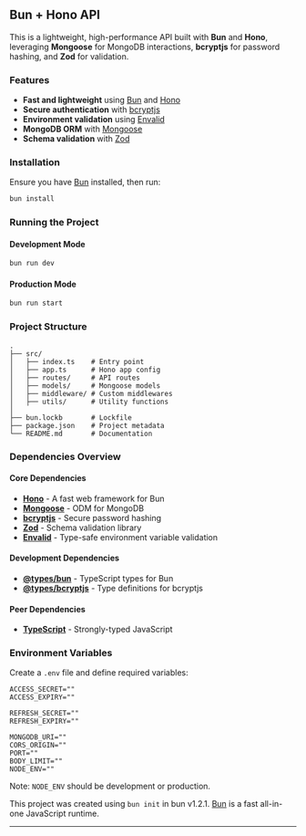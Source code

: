## **Bun + Hono API**

This is a lightweight, high-performance API built with **Bun** and **Hono**, leveraging **Mongoose** for MongoDB interactions, **bcryptjs** for password hashing, and **Zod** for validation.

### **Features**

- **Fast and lightweight** using [Bun](https://bun.sh/) and [Hono](https://hono.dev/)
- **Secure authentication** with [bcryptjs](https://www.npmjs.com/package/bcryptjs)
- **Environment validation** using [Envalid](https://www.npmjs.com/package/envalid)
- **MongoDB ORM** with [Mongoose](https://mongoosejs.com/)
- **Schema validation** with [Zod](https://zod.dev/)

### **Installation**

Ensure you have [Bun](https://bun.sh/) installed, then run:

```bash
bun install
```

### **Running the Project**

#### Development Mode

```bash
bun run dev
```

#### Production Mode

```bash
bun run start
```

### **Project Structure**

```
.
├── src/
│   ├── index.ts    # Entry point
│   ├── app.ts      # Hono app config
│   ├── routes/     # API routes
│   ├── models/     # Mongoose models
│   ├── middleware/ # Custom middlewares
│   ├── utils/      # Utility functions
│
├── bun.lockb       # Lockfile
├── package.json    # Project metadata
└── README.md       # Documentation
```

### **Dependencies Overview**

#### Core Dependencies

- **[Hono](https://hono.dev/)** - A fast web framework for Bun
- **[Mongoose](https://mongoosejs.com/)** - ODM for MongoDB
- **[bcryptjs](https://www.npmjs.com/package/bcryptjs)** - Secure password hashing
- **[Zod](https://zod.dev/)** - Schema validation library
- **[Envalid](https://www.npmjs.com/package/envalid)** - Type-safe environment variable validation

#### Development Dependencies

- **[@types/bun](https://www.npmjs.com/package/@types/bun)** - TypeScript types for Bun
- **[@types/bcryptjs](https://www.npmjs.com/package/@types/bcryptjs)** - Type definitions for bcryptjs

#### Peer Dependencies

- **[TypeScript](https://www.typescriptlang.org/)** - Strongly-typed JavaScript

### **Environment Variables**

Create a `.env` file and define required variables:

```env
ACCESS_SECRET=""
ACCESS_EXPIRY=""

REFRESH_SECRET=""
REFRESH_EXPIRY=""

MONGODB_URI=""
CORS_ORIGIN=""
PORT=""
BODY_LIMIT=""
NODE_ENV=""
```

Note: `NODE_ENV` should be development or production.

This project was created using `bun init` in bun v1.2.1. [Bun](https://bun.sh) is a fast all-in-one JavaScript runtime.

---

